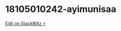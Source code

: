 # 18105010242-ayimunisaa

[Edit on StackBlitz ⚡️](https://stackblitz.com/edit/18105010242-ayimunisaa)